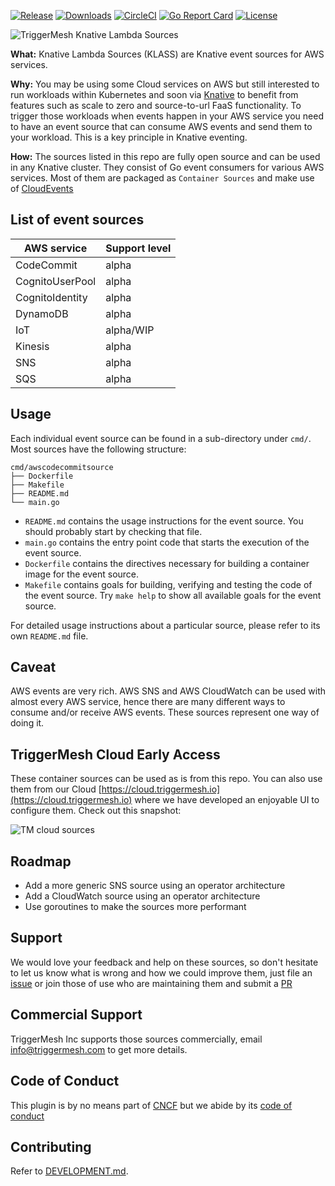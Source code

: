 [![Release](https://img.shields.io/github/v/release/triggermesh/aws-event-sources?label=release)](https://github.com/triggermesh/aws-event-sources/releases) [![Downloads](https://img.shields.io/github/downloads/triggermesh/aws-event-sources/total?label=downloads)](https://github.com/triggermesh/aws-event-sources/releases) [![CircleCI](https://circleci.com/gh/triggermesh/aws-event-sources/tree/master.svg?style=shield)](https://circleci.com/gh/triggermesh/aws-event-sources/tree/master) [![Go Report Card](https://goreportcard.com/badge/github.com/triggermesh/aws-event-sources)](https://goreportcard.com/report/github.com/triggermesh/aws-event-sources) [![License](https://img.shields.io/github/license/triggermesh/aws-event-sources?label=license)](LICENSE)

![TriggerMesh Knative Lambda Sources](./images/klass.png "TriggerMesh Knative Lambda Sources")

**What:** Knative Lambda Sources (KLASS) are Knative event sources for AWS services.

**Why:** You may be using some Cloud services on AWS but still interested to run workloads within Kubernetes and soon via [Knative](https://github.com/knative/docs) to benefit from features such as scale to zero and source-to-url FaaS functionality. To trigger those workloads when events happen in your AWS service you need to have an event source that can consume AWS events and send them to your workload. This is a key principle in Knative eventing.

**How:** The sources listed in this repo are fully open source and can be used in any Knative cluster. They consist of Go event consumers for various AWS services. Most of them are packaged as `Container Sources` and make use of [CloudEvents](https://cloudevents.io/)

## List of event sources

| AWS service     | Support level |
|-----------------|---------------|
| CodeCommit      | alpha         |
| CognitoUserPool | alpha         |
| CognitoIdentity | alpha         |
| DynamoDB        | alpha         |
| IoT             | alpha/WIP     |
| Kinesis         | alpha         |
| SNS             | alpha         |
| SQS             | alpha         |

## Usage

Each individual event source can be found in a sub-directory under `cmd/`. Most sources have the following structure:

```
cmd/awscodecommitsource
├── Dockerfile
├── Makefile
├── README.md
└── main.go
```

* `README.md` contains the usage instructions for the event source. You should probably start by checking that file.
* `main.go` contains the entry point code that starts the execution of the event source.
* `Dockerfile` contains the directives necessary for building a container image for the event source.
* `Makefile` contains goals for building, verifying and testing the code of the event source. Try `make help` to show all available goals for the event source.

For detailed usage instructions about a particular source, please refer to its own `README.md` file.

## Caveat

AWS events are very rich. AWS SNS and AWS CloudWatch can be used with almost every AWS service, hence there are many different ways to consume and/or receive AWS events. These sources represent one way of doing it.

## TriggerMesh Cloud Early Access

These container sources can be used as is from this repo. You can also use them from our Cloud [https://cloud.triggermesh.io](https://cloud.triggermesh.io) where we have developed an enjoyable UI to configure them. Check out this snapshot:

![TM cloud sources](./images/sources.png)

## Roadmap

* Add a more generic SNS source using an operator architecture
* Add a CloudWatch source using an operator architecture
* Use goroutines to make the sources more performant

## Support

We would love your feedback and help on these sources, so don't hesitate to let us know what is wrong and how we could improve them, just file an [issue](https://github.com/triggermesh/aws-event-sources/issues/new) or join those of use who are maintaining them and submit a [PR](https://github.com/triggermesh/aws-event-sources/compare)

## Commercial Support

TriggerMesh Inc supports those sources commercially, email info@triggermesh.com to get more details.

## Code of Conduct

This plugin is by no means part of [CNCF](https://www.cncf.io/) but we abide by its [code of conduct](https://github.com/cncf/foundation/blob/master/code-of-conduct.md)

## Contributing

Refer to [DEVELOPMENT.md](./DEVELOPMENT.md).
